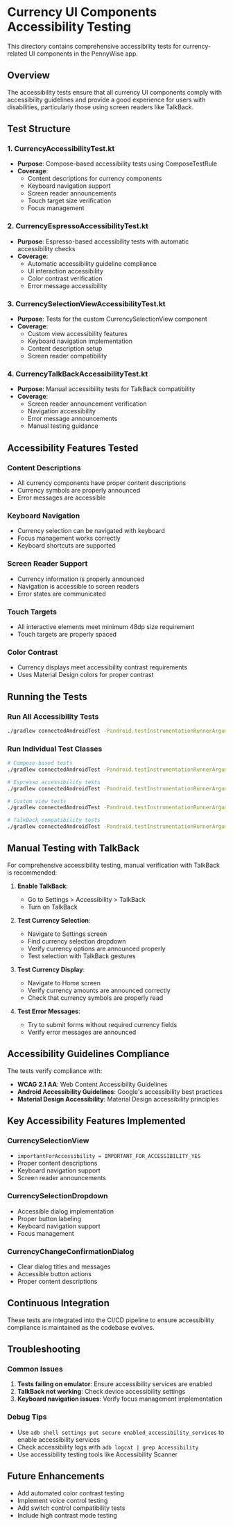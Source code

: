 # Currency UI Components Accessibility Testing

This directory contains comprehensive accessibility tests for currency-related UI components in the PennyWise app.

## Overview

The accessibility tests ensure that all currency UI components comply with accessibility guidelines and provide a good experience for users with disabilities, particularly those using screen readers like TalkBack.

## Test Structure

### 1. CurrencyAccessibilityTest.kt
- **Purpose**: Compose-based accessibility tests using ComposeTestRule
- **Coverage**: 
  - Content descriptions for currency components
  - Keyboard navigation support
  - Screen reader announcements
  - Touch target size verification
  - Focus management

### 2. CurrencyEspressoAccessibilityTest.kt
- **Purpose**: Espresso-based accessibility tests with automatic accessibility checks
- **Coverage**:
  - Automatic accessibility guideline compliance
  - UI interaction accessibility
  - Color contrast verification
  - Error message accessibility

### 3. CurrencySelectionViewAccessibilityTest.kt
- **Purpose**: Tests for the custom CurrencySelectionView component
- **Coverage**:
  - Custom view accessibility features
  - Keyboard navigation implementation
  - Content description setup
  - Screen reader compatibility

### 4. CurrencyTalkBackAccessibilityTest.kt
- **Purpose**: Manual accessibility tests for TalkBack compatibility
- **Coverage**:
  - Screen reader announcement verification
  - Navigation accessibility
  - Error message announcements
  - Manual testing guidance

## Accessibility Features Tested

### Content Descriptions
- All currency components have proper content descriptions
- Currency symbols are properly announced
- Error messages are accessible

### Keyboard Navigation
- Currency selection can be navigated with keyboard
- Focus management works correctly
- Keyboard shortcuts are supported

### Screen Reader Support
- Currency information is properly announced
- Navigation is accessible to screen readers
- Error states are communicated

### Touch Targets
- All interactive elements meet minimum 48dp size requirement
- Touch targets are properly spaced

### Color Contrast
- Currency displays meet accessibility contrast requirements
- Uses Material Design colors for proper contrast

## Running the Tests

### Run All Accessibility Tests
```bash
./gradlew connectedAndroidTest -Pandroid.testInstrumentationRunnerArguments.class=com.pennywise.app.CurrencyAccessibilityTestSuite
```

### Run Individual Test Classes
```bash
# Compose-based tests
./gradlew connectedAndroidTest -Pandroid.testInstrumentationRunnerArguments.class=com.pennywise.app.presentation.components.CurrencyAccessibilityTest

# Espresso accessibility tests
./gradlew connectedAndroidTest -Pandroid.testInstrumentationRunnerArguments.class=com.pennywise.app.presentation.components.CurrencyEspressoAccessibilityTest

# Custom view tests
./gradlew connectedAndroidTest -Pandroid.testInstrumentationRunnerArguments.class=com.pennywise.app.presentation.components.CurrencySelectionViewAccessibilityTest

# TalkBack compatibility tests
./gradlew connectedAndroidTest -Pandroid.testInstrumentationRunnerArguments.class=com.pennywise.app.presentation.components.CurrencyTalkBackAccessibilityTest
```

## Manual Testing with TalkBack

For comprehensive accessibility testing, manual verification with TalkBack is recommended:

1. **Enable TalkBack**:
   - Go to Settings > Accessibility > TalkBack
   - Turn on TalkBack

2. **Test Currency Selection**:
   - Navigate to Settings screen
   - Find currency selection dropdown
   - Verify currency options are announced properly
   - Test selection with TalkBack gestures

3. **Test Currency Display**:
   - Navigate to Home screen
   - Verify currency amounts are announced correctly
   - Check that currency symbols are properly read

4. **Test Error Messages**:
   - Try to submit forms without required currency fields
   - Verify error messages are announced

## Accessibility Guidelines Compliance

The tests verify compliance with:

- **WCAG 2.1 AA**: Web Content Accessibility Guidelines
- **Android Accessibility Guidelines**: Google's accessibility best practices
- **Material Design Accessibility**: Material Design accessibility principles

## Key Accessibility Features Implemented

### CurrencySelectionView
- `importantForAccessibility = IMPORTANT_FOR_ACCESSIBILITY_YES`
- Proper content descriptions
- Keyboard navigation support
- Screen reader announcements

### CurrencySelectionDropdown
- Accessible dialog implementation
- Proper button labeling
- Keyboard navigation support
- Focus management

### CurrencyChangeConfirmationDialog
- Clear dialog titles and messages
- Accessible button actions
- Proper content descriptions

## Continuous Integration

These tests are integrated into the CI/CD pipeline to ensure accessibility compliance is maintained as the codebase evolves.

## Troubleshooting

### Common Issues

1. **Tests failing on emulator**: Ensure accessibility services are enabled
2. **TalkBack not working**: Check device accessibility settings
3. **Keyboard navigation issues**: Verify focus management implementation

### Debug Tips

- Use `adb shell settings put secure enabled_accessibility_services` to enable accessibility services
- Check accessibility logs with `adb logcat | grep Accessibility`
- Use accessibility testing tools like Accessibility Scanner

## Future Enhancements

- Add automated color contrast testing
- Implement voice control testing
- Add switch control compatibility tests
- Include high contrast mode testing
